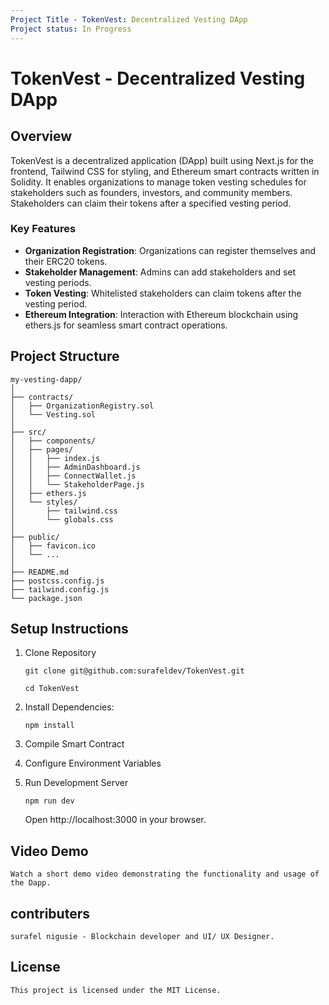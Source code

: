 ```yaml
---
Project Title - TokenVest: Decentralized Vesting DApp
Project status: In Progress
---
```



# TokenVest - Decentralized Vesting DApp

## Overview

TokenVest is a decentralized application (DApp) built using Next.js for the frontend, Tailwind CSS for styling, and Ethereum smart contracts written in Solidity. It enables organizations to manage token vesting schedules for stakeholders such as founders, investors, and community members. Stakeholders can claim their tokens after a specified vesting period.

### Key Features

- **Organization Registration**: Organizations can register themselves and their ERC20 tokens.
- **Stakeholder Management**: Admins can add stakeholders and set vesting periods.
- **Token Vesting**: Whitelisted stakeholders can claim tokens after the vesting period.
- **Ethereum Integration**: Interaction with Ethereum blockchain using ethers.js for seamless smart contract operations.

## Project Structure

```text
my-vesting-dapp/
│
├── contracts/
│   ├── OrganizationRegistry.sol
│   └── Vesting.sol
│
├── src/
│   ├── components/
│   ├── pages/
│   │   ├── index.js
│   │   ├── AdminDashboard.js
│   │   ├── ConnectWallet.js
│   │   └── StakeholderPage.js
│   ├── ethers.js
│   └── styles/
│       ├── tailwind.css
│       └── globals.css
│
├── public/
│   ├── favicon.ico
│   └── ...
│
├── README.md
├── postcss.config.js
├── tailwind.config.js
└── package.json

```

## Setup Instructions

1. Clone Repository 

    ```
    git clone git@github.com:surafeldev/TokenVest.git

    cd TokenVest
    ```

2. Install Dependencies:

    ```
    npm install
    ```

3. Compile Smart Contract 

4. Configure Environment Variables

5. Run Development Server

    ```
    npm run dev
    ```

    Open http://localhost:3000 in your browser.


## Video Demo

    Watch a short demo video demonstrating the functionality and usage of the Dapp.


## contributers 

    surafel nigusie - Blockchain developer and UI/ UX Designer.


## License 

    This project is licensed under the MIT License.

